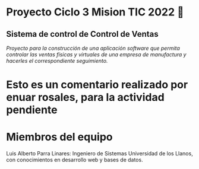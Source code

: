 # Proyecto Ciclo 3 Mision TIC 2022 🚀

## Sistema de control de Control de Ventas

_Proyecto para la construcción de una aplicación software que permita controlar las ventas físicas y virtuales de una empresa de manufactura y hacerles el correspondiente seguimiento._
# Esto es un comentario realizado por enuar rosales, para la actividad pendiente

# Miembros del equipo

Luis Alberto Parra Linares: Ingeniero de Sistemas Universidad de los Llanos, con conocimientos en desarrollo web y bases de datos.